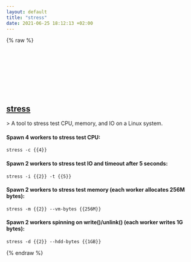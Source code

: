 ```yaml
---
layout: default
title: "stress"
date: 2021-06-25 18:12:13 +02:00
---
```

{% raw %}
<h2 id="stress">
  <a href="/en/linux/stress.html">stress</a> <a href="#stress"><svg class="icon">
    <use href="/assets/images/unicode_sprite.svg#link" />
  </svg></a>
</h2>
> A tool to stress test CPU, memory, and IO on a Linux system.

#### Spawn 4 workers to stress test CPU:
```shell
stress -c {{4}}
```
#### Spawn 2 workers to stress test IO and timeout after 5 seconds:
```shell
stress -i {{2}} -t {{5}}
```
#### Spawn 2 workers to stress test memory (each worker allocates 256M bytes):
```shell
stress -m {{2}} --vm-bytes {{256M}}
```
#### Spawn 2 workers spinning on write()/unlink() (each worker writes 1G bytes):
```shell
stress -d {{2}} --hdd-bytes {{1GB}}
```
{% endraw %}